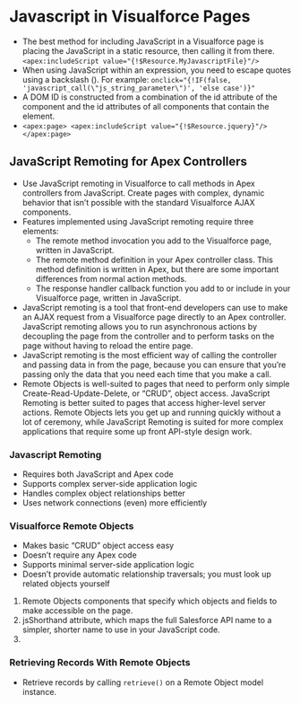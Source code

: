 # Javascript in Visualforce Pages
* The best method for including JavaScript in a Visualforce page is placing the JavaScript in a static resource, then calling it from there. `<apex:includeScript value="{!$Resource.MyJavascriptFile}"/>`
* When using JavaScript within an expression, you need to escape quotes using a backslash (\). For example: 
`onclick="{!IF(false, 'javascript_call(\"js_string_parameter\")', 'else case')}"`
* A DOM ID is constructed from a combination of the id attribute of the component and the id attributes of all components that contain the element.
* `<apex:page>
    <apex:includeScript value="{!$Resource.jquery}"/>
</apex:page>`

## JavaScript Remoting for Apex Controllers
* Use JavaScript remoting in Visualforce to call methods in Apex controllers from JavaScript. Create pages with complex, dynamic behavior that isn’t possible with the standard Visualforce AJAX components.
* Features implemented using JavaScript remoting require three elements:
    * The remote method invocation you add to the Visualforce page, written in JavaScript.
    * The remote method definition in your Apex controller class. This method definition is written in Apex, but there are some important differences from normal action methods.
    * The response handler callback function you add to or include in your Visualforce page, written in JavaScript.
* JavaScript remoting is a tool that front-end developers can use to make an AJAX request from a Visualforce page directly to an Apex controller. JavaScript remoting allows you to run asynchronous actions by decoupling the page from the controller and to perform tasks on the page without having to reload the entire page.
* JavaScript remoting is the most efficient way of calling the controller and passing data in from the page, because you can ensure that you’re passing only the data that you need each time that you make a call.
* Remote Objects is well-suited to pages that need to perform only simple Create-Read-Update-Delete, or “CRUD”, object access. JavaScript Remoting is better suited to pages that access higher-level server actions. Remote Objects lets you get up and running quickly without a lot of ceremony, while JavaScript Remoting is suited for more complex applications that require some up front API-style design work.

### Javascript Remoting
* Requires both JavaScript and Apex code
* Supports complex server-side application logic
* Handles complex object relationships better
* Uses network connections (even) more efficiently

### Visualforce Remote Objects
* Makes basic “CRUD” object access easy
* Doesn’t require any Apex code
* Supports minimal server-side application logic
* Doesn’t provide automatic relationship traversals; you must look up related objects yourself

1. Remote Objects components that specify which objects and fields to make accessible on the page.
2. jsShorthand attribute, which maps the full Salesforce API name to a simpler, shorter name to use in your JavaScript code. 
3. 

### Retrieving Records With Remote Objects
* Retrieve records by calling `retrieve()` on a Remote Object model instance.

